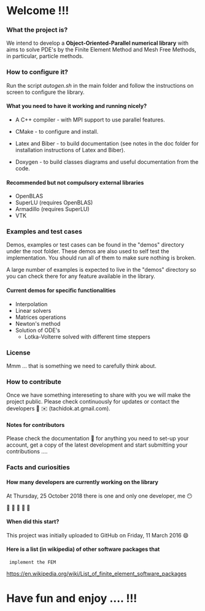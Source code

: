 # Welcome !!!

### What the project is?
We intend to develop a **Object-Oriented-Parallel numerical
library** with aims to solve PDE's by the Finite Element Method and
Mesh Free Methods, in particular, particle methods.

### How to configure it?
Run the script _autogen.sh_ in the main folder and follow the instructions
on screen to configure the library.

#### What you need to have it working and running nicely?
* A C++ compiler - with MPI support to use parallel features.

* CMake - to configure and install.

* Latex and Biber - to build documentation (see notes in the doc
  folder for installation instructions of Latex and Biber).

* Doxygen - to build classes diagrams and useful documentation from
  the code.

#### Recommended but not compulsory external libraries
* OpenBLAS
* SuperLU (requires OpenBLAS)
* Armadillo (requires SuperLU)
* VTK

### Examples and test cases

Demos, examples or test cases can be found in the "demos" directory
under the root folder. These demos are also used to self test the
implementation. You should run all of them to make sure nothing is
broken.

A large number of examples is expected to live in the "demos"
directory so you can check there for any feature available in the
library.

#### Current demos for specific functionalities
* Interpolation
* Linear solvers
* Matrices operations
* Newton's method
* Solution of ODE's
  * Lotka-Volterre solved with different time steppers

### License

Mmm ... that is something we need to carefully think about.

### How to contribute

Once we have something intereseting to share with you we will  make the
project public. Please check continuously for updates or contact the
developers :construction: :envelope: (tachidok.at.gmail.com).

#### Notes for contributors
Please check the documentation :construction: for anything you need to
set-up your account, get a copy of the latest development and start
submitting your contributions ....

### Facts and curiosities

#### How many developers are currently working on the library

At Thursday, 25 October 2018 there is one and only one developer, me :no_mouth:

:construction: :construction: :construction: :construction: :construction:

#### When did this start?
This project was initially uploaded to GitHub on Friday, 11 March 2016
:smile:

#### Here is a list (in wikipedia) of other software packages that
     implement the FEM

https://en.wikipedia.org/wiki/List_of_finite_element_software_packages

# Have fun and enjoy .... !!!

